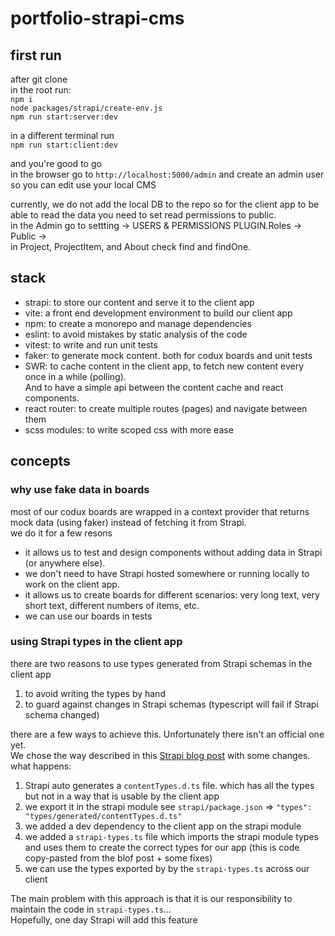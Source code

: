 # portfolio-strapi-cms

## first run

after git clone  
in the root run:  
`npm i`  
`node packages/strapi/create-env.js`  
`npm run start:server:dev`

in a different terminal run  
`npm run start:client:dev`

and you're good to go  
in the browser go to `http://localhost:5000/admin` and create an admin user so you can edit use your local CMS

currently, we do not add the local DB to the repo so for the client app to be able to read the data you need to set read permissions to public.  
in the Admin go to settting -> USERS & PERMISSIONS PLUGIN.Roles -> Public ->  
in Project, ProjectItem, and About check find and findOne.

## stack
- strapi: to store our content and serve it to the client app
- vite: a front end development environment to build our client app
- npm: to create a monorepo and manage dependencies
- eslint: to avoid mistakes by static analysis of the code
- vitest: to write and run unit tests
- faker: to generate mock content. both for codux boards and unit tests
- SWR: to cache content in the client app, to fetch new content every once in a while (polling).  
  And to have a simple api between the content cache and react components.  
- react router: to create multiple routes (pages) and navigate between them
- scss modules: to write scoped css with more ease

## concepts
### why use fake data in boards
most of our codux boards are wrapped in a context provider that returns mock data (using faker) instead of fetching it from Strapi.  
we do it for a few resons  
- it allows us to test and design components without adding data in Strapi (or anywhere else).
- we don't need to have Strapi hosted somewhere or running locally to work on the client app.
- it allows us to create boards for different scenarios: very long text, very short text, different numbers of items, etc.
- we can use our boards in tests

### using Strapi types in the client app
there are two reasons to use types generated from Strapi schemas in the client app
1. to avoid writing the types by hand
2. to guard against changes in Strapi schemas (typescript will fail if Strapi schema changed)

there are a few ways to achieve this. Unfortunately there isn't an official one yet.   
We chose the way described in this [Strapi blog post](https://strapi.io/blog/improve-your-frontend-experience-with-strapi-types-and-type-script) with some changes.  
what happens:
1. Strapi auto generates a `contentTypes.d.ts` file. which has all the types but not in a way that is usable by the client app
2. we export it in the strapi module see `strapi/package.json` => `"types": "types/generated/contentTypes.d.ts"`
3. we added a dev dependency to the client app on the strapi module
4. we added a `strapi-types.ts` file which imports the strapi module types and uses them to create the correct types for our app (this is code copy-pasted from the blof post + some fixes)
5. we can use the types exported by by the `strapi-types.ts` across our client

The main problem with this approach is that it is our responsibility to maintain the code in `strapi-types.ts`...  
Hopefully, one day Strapi will add this feature

